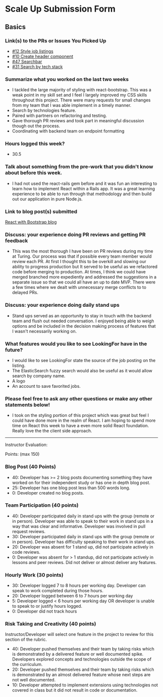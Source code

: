 # Scale Up Submission Form

## Basics

### Link(s) to the PRs or Issues You Picked Up
- [#12 Style job listings](https://github.com/LookingForMe/lookingForFrontEnd/pull/22)
- [#10 Create header component](https://github.com/LookingForMe/lookingForFrontEnd/pull/10)
- [#47 Searchbar](https://github.com/LookingForMe/lookingForFrontEnd/pull/47)
- [#31 Search by tech stack](https://github.com/LookingForMe/lookingForFrontEnd/issues/31)
### Summarize what you worked on the last two weeks
- I tackled the large majority of styling with react-bootstrap. This was a weak point in my skill set and I feel I largely improved my CSS skills throughout this project. There were many requests for small changes from my team that I was able implement in a timely manner.
- Search by technologies feature.
- Paired with partners on  refactoring and testing.
- Gave thorough PR reviews and took part in meaningful discussion though out the process.
- Coordinating with backend team on endpoint formatting

### Hours logged this week?

- 30.5


### Talk about something from the pre-work that you didn't know about before this week.

- I had not used the react-rails gem before and it was fun an interesting to learn how to implement React within a Rails app. It was a great learning experience to be able to run through that methodology and then build out our application in pure Node.js.

### Link to blog post(s) submitted

[React with Bootstrap blog](https://medium.com/@brianrip22/react-with-bootstrap-894c39d4d7dd#.xfydiijiv)

### Discuss: your experience doing PR reviews and getting PR feedback

- This was the most thorough I have been on PR reviews during my time at Turing. Our process was that if possible every team member would review each PR. At first I thought this to be overkill and slowing our ability to progress production but It served to be useful as we refactored code before merging to production. At times, I think we could have merged branched more expediently and addressed the suggestions in a separate issue so that we could all have an up to date MVP. There were a few times where we dealt with unnecessary merge conflicts to to delayed PRs.

### Discuss: your experience doing daily stand ups

- Stand ups served as an opportunity to stay in touch with the backend team and flush out needed conversation. I enjoyed being able to weigh options and be included in the decision making process of features that I wasn't necessarily working on.

### What features would you like to see LookingFor have in the future?

- I would like to see LookingFor state the source of the job posting on the listing.
- The ElasticSearch fuzzy search would also be useful as it would allow search by company name.
- A logo
- An account to save favorited jobs.

### Please feel free to ask any other questions or make any other statements below!

- I took on the styling portion of this project which was great but feel I could have done more in the realm of React. I am hoping to spend more time on React this week to have a even more solid React foundation. Really love the the client side approach.

-----

Instructor Evaluation:

Points: (max 150)

### Blog Post (40 Points)  
  * 40: Developer has >= 2 blog posts documenting something they have worked on for their independent study or has one in depth blog post.
  * 25: Developer has one blog post less than 500 words long.
  * 0: Developer created no blog posts.

### Team Participation (40 points)

  * 40: Developer participated daily in stand ups with the group (remote or in person). Developer was able to speak to their work in stand ups in a way that was clear and informative. Developer was involved in pull request reviews.
  * 30: Developer participated daily in stand ups with the group (remote or in person). Developer has difficulty speaking to their work in stand ups.
  * 20: Developer was absent for 1 stand up, did not participate actively in code reviews.
  * 0: Developer was absent for > 1 standup, did not participate actively in lessons and peer reviews. Did not deliver or almost deliver any features.

### Hourly Work (30 points)

  * 30: Developer logged 7 to 8 hours per working day. Developer can speak to work completed during those hours.
  * 20: Developer logged between 6 to 7 hours per working day
  * 5: Developer logged < 6 hours per working day OR developer is unable to speak to or justify hours logged.
  * 0: Developer did not track hours

### Risk Taking and Creativity (40 points)

  Instructor/Developer will select one feature in the project to review for this section of the rubric.

  * 40: Developer pushed themselves and their team by taking risks which is demonstrated by a delivered feature or well documented spike. Developers explored concepts and technologies outside the scope of the curriculum.
  * 20: Developer pushed themselves and their team by taking risks which is demonstrated by an almost delivered feature whose next steps are not well documented.
  * 10: Developer attempted to implement extensions using technologies not covered in class but it did not result in code or documentation.
